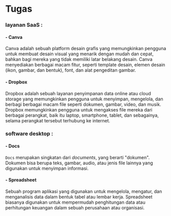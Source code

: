 # Tugas
### layanan SaaS :
 #### - Canva
   Canva adalah sebuah platform desain grafis yang memungkinkan pengguna untuk membuat desain visual yang menarik dengan mudah dan cepat, bahkan bagi mereka yang tidak memiliki latar belakang desain. Canva menyediakan berbagai macam fitur, seperti template desain, elemen desain (ikon, gambar, dan bentuk), font, dan alat pengeditan gambar.
   
 #### - Dropbox
   Dropbox adalah sebuah layanan penyimpanan data online atau cloud storage yang memungkinkan pengguna untuk menyimpan, mengelola, dan berbagi berbagai macam file seperti dokumen, gambar, video, dan musik. Dropbox memungkinkan pengguna untuk mengakses file mereka dari berbagai perangkat, baik itu laptop, smartphone, tablet, dan sebagainya, selama perangkat tersebut terhubung ke internet.
   
### software desktop :
 #### - Docs
   ```Docs``` merupakan singkatan dari _documents_, yang berarti "dokumen". Dokumen bisa berupa teks, gambar, audio, atau jenis file lainnya yang digunakan untuk menyimpan informasi.
   
 #### - Spreadsheet
   Sebuah program aplikasi yang digunakan untuk mengelola, mengatur, dan menganalisis data dalam bentuk tabel atau lembar kerja. Spreadsheet biasanya digunakan untuk mempermudah penghitungan data atau perhitungan keuangan dalam sebuah perusahaan atau organisasi.
